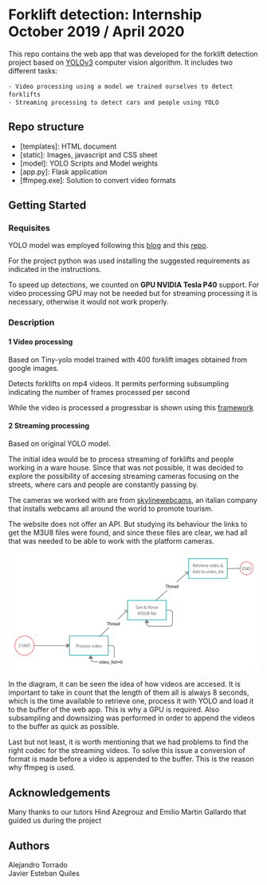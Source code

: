 # Forklift detection: Internship October 2019 / April 2020

This repo contains the web app that was developed for the forklift detection project based on [YOLOv3](https://pjreddie.com/darknet/yolo/) computer vision algorithm. It includes two different tasks:  

    - Video processing using a model we trained ourselves to detect forklifts
    - Streaming processing to detect cars and people using YOLO
    
## Repo structure
+ [templates]: HTML document
+ [static]: Images, javascript and CSS sheet
+ [model]: YOLO Scripts and Model weights
+ [app.py]: Flask application
+ [ffmpeg.exe]: Solution to convert video formats

## Getting Started

### Requisites

YOLO model was employed following this [blog](https://blog.insightdatascience.com/how-to-train-your-own-yolov3-detector-from-scratch-224d10e55de2) and this [repo](https://github.com/AntonMu/TrainYourOwnYOLO). 

For the project python was used installing the suggested requirements as indicated in the instructions.

To speed up detections, we counted on **GPU NVIDIA Tesla P40** support. For video processing GPU may not be needed but for streaming processing it is necessary, otherwise it would not work properly. 

### Description

#### 1 Video processing

Based on Tiny-yolo model trained with 400 forklift images obtained from google images. 

Detects forklifts on mp4 videos. It permits performing subsumpling indicating the number of frames processed per second

While the video is processed a progressbar is shown using this [framework](https://progressbarjs.readthedocs.io/en/latest/)

#### 2 Streaming processing

Based on original YOLO model. 

The initial idea would be to process streaming of forklifts and people working in a ware house. Since that was not possible, it was decided to explore the possibility of accesing streaming cameras focusing on the streets, where cars and people are constantly passing by.

The cameras we worked with are from [skylinewebcams](https://www.skylinewebcams.com), an italian company that installs webcams all around the world to promote tourism. 

The website does not offer an API. But studying its behaviour the links to get the M3U8 files were found, and since these files are clear, we had all that was needed to be able to work with the platform cameras.

<img src="/flow_diagram.png" width="600">

In the diagram, it can be seen the idea of how videos are accesed. It is important to take in count that the length of them all is always 8 seconds, which is the time available to retrieve one, process it with YOLO and load it to the buffer of the web app. This is why a GPU is required. Also subsampling and downsizing was performed in order to append the videos to the buffer as quick as possible.

Last but not least, it is worth mentioning that we had problems to find the right codec for the streaming videos. To solve this issue a conversion of format is made before a video is appended to the buffer. This is the reason why ffmpeg is used.

## Acknowledgements
Many thanks to our tutors Hind Azegrouz and Emilio Martin Gallardo that guided us during the project

## Authors
Alejandro Torrado  
Javier Esteban Quiles
